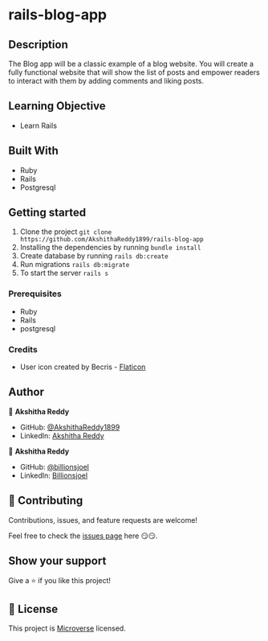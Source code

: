 # rails-blog-app

## Description

The Blog app will be a classic example of a blog website. You will create a fully functional website that will show the list of posts and empower readers to interact with them by adding comments and liking posts.

## Learning Objective

- Learn Rails

## Built With

- Ruby
- Rails
- Postgresql

## Getting started

1. Clone the project `git clone https://github.com/AkshithaReddy1899/rails-blog-app`
2. Installing the dependencies by running `bundle install`
3. Create database by running `rails db:create`
4. Run migrations `rails db:migrate`
5. To start the server `rails s`

### Prerequisites

- Ruby
- Rails
- postgresql

### Credits

- User icon created by Becris - [Flaticon](https://www.flaticon.com/free-icons/user)

## Author

👤 **Akshitha Reddy**

- GitHub: [@AkshithaReddy1899](https://github.com/AkshithaReddy1899)
- LinkedIn: [Akshitha Reddy](https://www.linkedin.com/in/akshitha-reddy-716944198/)

👤 **Akshitha Reddy**

- GitHub: [@billionsjoel](https://github.com/billionsjoel)
- LinkedIn: [Billionsjoel](https://www.linkedin.com/in/billionsjoel/)

## 🤝 Contributing

Contributions, issues, and feature requests are welcome!

Feel free to check the [issues page](https://github.com/AkshithaReddy1899/rails-blog-app/issues) here 😏😏.

## Show your support

Give a ⭐️ if you like this project!

## 📝 License

This project is [Microverse](https://www.microverse.org/) licensed.
